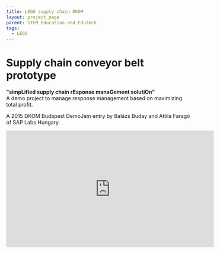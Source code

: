 ```yaml
---
title: LEGO supply chain DKOM
layout: project_page
parent: STEM Education and EduTech
tags:
  - LEGO
---
```


# Supply chain conveyor belt prototype

**"simpLified supply chain rEsponse manaGement solutiOn"**\
A demo project to manage response management based on maximizing total profit.

A 2015 DKOM Budapest DemoJam entry by Balázs Buday and Attila Faragó of SAP Labs Hungary.

<iframe width="560" height="315" src="https://www.youtube.com/embed/A3siuXDSu9w" title="YouTube video player" frameborder="0" allow="accelerometer; autoplay; clipboard-write; encrypted-media; gyroscope; picture-in-picture; web-share" referrerpolicy="strict-origin-when-cross-origin" allowfullscreen></iframe>
